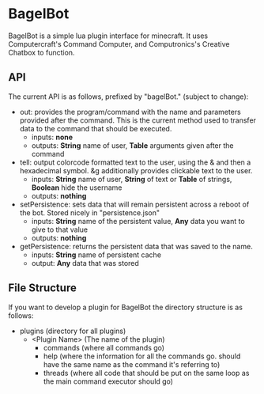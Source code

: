 # BagelBot
BagelBot is a simple lua plugin interface for minecraft.
It uses Computercraft's Command Computer, and Computronics's Creative Chatbox to function.

## API
The current API is as follows, prefixed by "bagelBot." (subject to change):
- out: provides the program/command with the name and parameters provided after the command. This is the current method used to transfer data to the command that should be executed.
	- inputs: **none**
	- outputs: **String** name of user, **Table** arguments given after the command
- tell: output colorcode formatted text to the user, using the & and then a hexadecimal symbol. &g additionally provides clickable text to the user.
	- inputs: **String** name of user, **String** of text or **Table** of strings, **Boolean** hide the username
	- outputs: **nothing**
- setPersistence: sets data that will remain persistent across a reboot of the bot. Stored nicely in "persistence.json"
	- inputs: **String** name of the persistent value, **Any** data you want to give to that value
	- outputs: **nothing**
- getPersistence: returns the persistent data that was saved to the name.
	- inputs: **String** name of persistent cache
	- output: **Any** data that was stored

## File Structure
If you want to develop a plugin for BagelBot the directory structure is as follows:
* plugins (directory for all plugins)
	* \<Plugin Name> (The name of the plugin)
		* commands (where all commands go)
		* help (where the information for all the commands go. should have the same name as the command it's referring to)
		* threads (where all code that should be put on the same loop as the main command executor should go)

